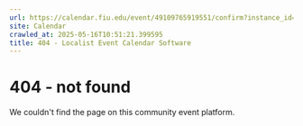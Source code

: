 ```yaml
---
url: https://calendar.fiu.edu/event/49109765919551/confirm?instance_id=49109765955414&return=https%3A%2F%2Fcalendar.fiu.edu%2Fcalendar%3Fevent_types%255B%255D%3D121722
site: Calendar
crawled_at: 2025-05-16T10:51:21.399595
title: 404 - Localist Event Calendar Software
---
```


# 404 - not found
We couldn't find the page on this community event platform.
